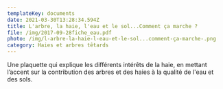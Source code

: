 ```yaml
---
templateKey: documents
date: 2021-03-30T13:28:34.594Z
title: L'arbre, la haie, l'eau et le sol...Comment ça marche ?
file: /img/2017-09-28fiche_eau.pdf
photo: /img/l-arbre-la-haie-l-eau-et-le-sol...comment-ça-marche-.png
category: Haies et arbres têtards
---
```

Une plaquette qui explique les différents intérêts de la haie, en mettant l’accent sur la contribution des arbres et des haies à la qualité de l'eau et des sols.
